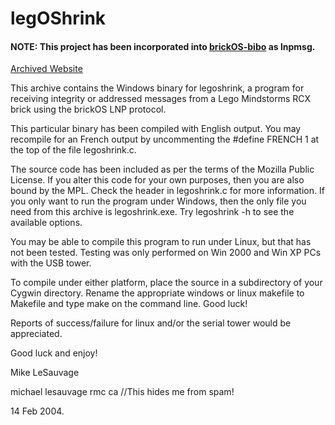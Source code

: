 # legOShrink

#### NOTE: This project has been incorporated into [brickOS-bibo](https://github.com/BrickBot/brickOS-bibo) as lnpmsg.


[Archived Website](http://web.archive.org/web/20070825203927/http://tarpit.rmc.ca/lesauvage/eee243/labs/resources/legoshrink.html)

This archive contains the Windows binary for legoshrink, a program for
receiving integrity or addressed messages from a Lego Mindstorms RCX brick
using the brickOS LNP protocol.

This particular binary has been compiled with English output.  You may
recompile for an French output by uncommenting the #define FRENCH 1
at the top of the file legoshrink.c.

The source code has been included as per the terms of the Mozilla Public
License.  If you alter this code for your own purposes, then you are also
bound by the MPL.  Check the header in legoshrink.c for more information.
If you only want to run the program under Windows, then the only file you need
from this archive is legoshrink.exe.  Try legoshrink -h to see the available
options.

You may be able to compile this program to run under Linux, but that has not
been tested.  Testing was only performed on Win 2000 and Win XP PCs with the
USB tower.

To compile under either platform, place the source in a subdirectory of your
Cygwin directory.  Rename the appropriate windows or linux makefile to
Makefile and type make on the command line.  Good luck!

Reports of success/failure for linux and/or the serial tower would be
appreciated.

Good luck and enjoy!


Mike LeSauvage

michael <dot> lesauvage <at> rmc <dot> ca        //This hides me from spam!

14 Feb 2004.
